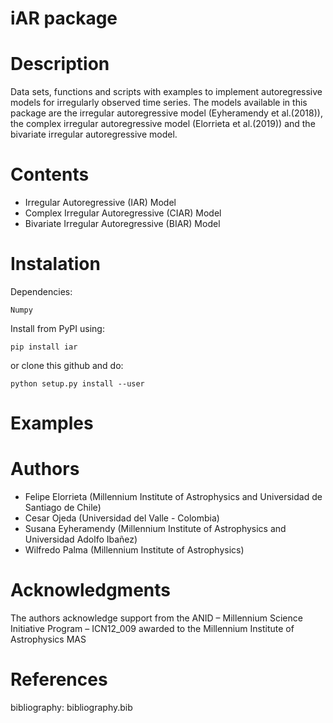iAR package
===========

Description
===========

Data sets, functions and scripts with examples to implement
autoregressive models for irregularly observed time series. The models
available in this package are the irregular autoregressive model
(Eyheramendy et al.(2018)), the complex irregular autoregressive model
(Elorrieta et al.(2019)) and the bivariate irregular autoregressive
model.

Contents
========

-   Irregular Autoregressive (IAR) Model
-   Complex Irregular Autoregressive (CIAR) Model
-   Bivariate Irregular Autoregressive (BIAR) Model

Instalation
=====================

Dependencies:

```
Numpy
```

Install from PyPI using:

```
pip install iar
```

or clone this github and do:

```
python setup.py install --user
```

Examples
======================

Authors
======================

-   Felipe Elorrieta (Millennium Institute of Astrophysics and Universidad de Santiago de Chile)
-   Cesar Ojeda (Universidad del Valle - Colombia)
-   Susana Eyheramendy (Millennium Institute of Astrophysics and Universidad Adolfo Ibañez)
-   Wilfredo Palma (Millennium Institute of Astrophysics)

Acknowledgments
======================

The authors acknowledge support from the ANID – Millennium Science Initiative Program – ICN12_009 awarded to the Millennium Institute of Astrophysics MAS 

References
======================

bibliography: bibliography.bib
